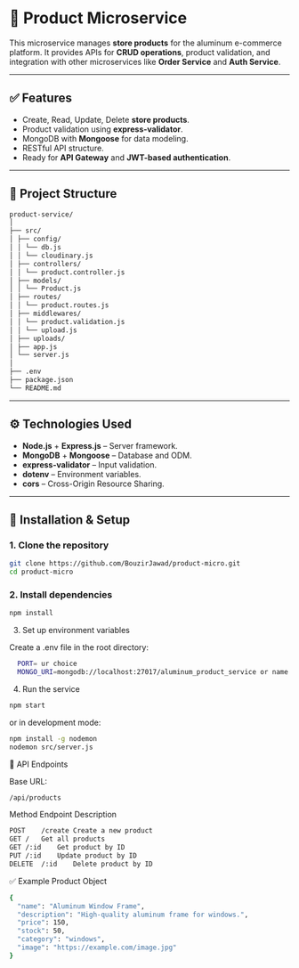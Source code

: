 # 🛒 Product Microservice  
This microservice manages **store products** for the aluminum e-commerce platform. It provides APIs for **CRUD operations**, product validation, and integration with other microservices like **Order Service** and **Auth Service**.

---

## ✅ Features
- Create, Read, Update, Delete **store products**.
- Product validation using **express-validator**.
- MongoDB with **Mongoose** for data modeling.
- RESTful API structure.
- Ready for **API Gateway** and **JWT-based authentication**.

---

## 📂 Project Structure

```bash
product-service/
│
├── src/
│ ├── config/
│ │ └── db.js 
│ │ └── cloudinary.js 
│ ├── controllers/
│ │ └── product.controller.js
│ ├── models/
│ │ └── Product.js
│ ├── routes/
│ │ └── product.routes.js
│ ├── middlewares/
│ │ └── product.validation.js
│ │ └── upload.js
│ ├── uploads/
│ ├── app.js
│ └── server.js
│
├── .env
├── package.json
└── README.md
```

---

## ⚙️ Technologies Used
- **Node.js** + **Express.js** – Server framework.
- **MongoDB** + **Mongoose** – Database and ODM.
- **express-validator** – Input validation.
- **dotenv** – Environment variables.
- **cors** – Cross-Origin Resource Sharing.

---

## 🔧 Installation & Setup
### 1. Clone the repository
```bash
git clone https://github.com/BouzirJawad/product-micro.git
cd product-micro
```

### 2. Install dependencies
```bash
npm install
```

3. Set up environment variables

  Create a .env file in the root directory:
```bash
  PORT= ur choice
  MONGO_URI=mongodb://localhost:27017/aluminum_product_service or name it ur-choice
```

4. Run the service
````bash
npm start
````


or in development mode:

```bash
npm install -g nodemon
nodemon src/server.js
```

📡 API Endpoints

Base URL:

```bash
/api/products
```

Method	Endpoint	Description

```bash
POST	/create	Create a new product
GET	/	Get all products
GET	/:id	Get product by ID
PUT	/:id	Update product by ID
DELETE	/:id	Delete product by ID
```

✅ Example Product Object
````bash
{
  "name": "Aluminum Window Frame",
  "description": "High-quality aluminum frame for windows.",
  "price": 150,
  "stock": 50,
  "category": "windows",
  "image": "https://example.com/image.jpg"
}
````

